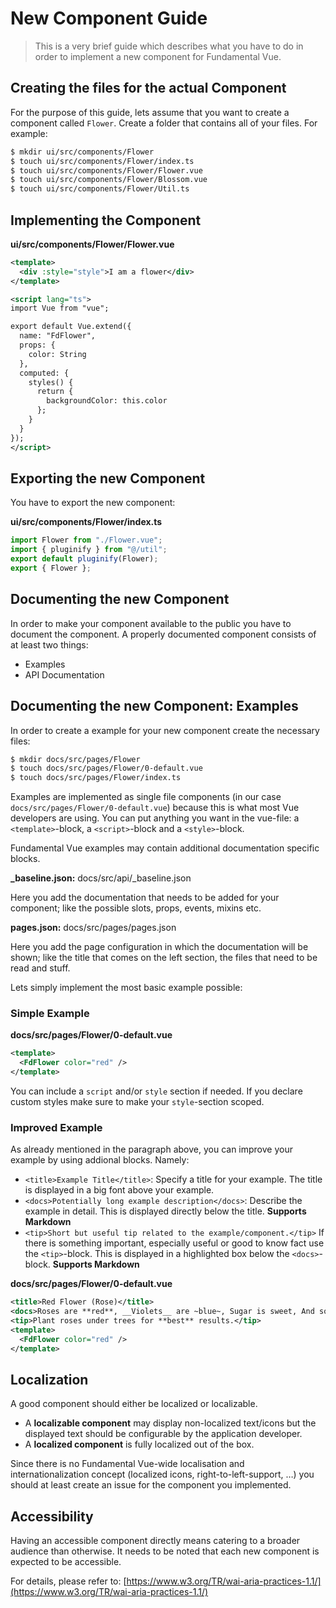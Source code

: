 # New Component Guide

> This is a very brief guide which describes what you have to do in order to implement a new component for Fundamental Vue.

## Creating the files for the actual Component

For the purpose of this guide, lets assume that you want to create a component called `Flower`. Create a folder that contains all of your files. For example:

```bash
$ mkdir ui/src/components/Flower
$ touch ui/src/components/Flower/index.ts
$ touch ui/src/components/Flower/Flower.vue
$ touch ui/src/components/Flower/Blossom.vue
$ touch ui/src/components/Flower/Util.ts
```

## Implementing the Component

**ui/src/components/Flower/Flower.vue**

```xml
<template>
  <div :style="style">I am a flower</div>
</template>

<script lang="ts">
import Vue from "vue";

export default Vue.extend({
  name: "FdFlower",
  props: {
    color: String
  },
  computed: {
    styles() {
      return {
        backgroundColor: this.color
      };
    }
  }
});
</script>
```

## Exporting the new Component

You have to export the new component:

**ui/src/components/Flower/index.ts**

```typescript
import Flower from "./Flower.vue";
import { pluginify } from "@/util";
export default pluginify(Flower);
export { Flower };
```

## Documenting the new Component

In order to make your component available to the public you have to document the component. A properly documented component consists of at least two things:

- Examples
- API Documentation

## Documenting the new Component: Examples

In order to create a example for your new component create the necessary files:

```bash
$ mkdir docs/src/pages/Flower
$ touch docs/src/pages/Flower/0-default.vue
$ touch docs/src/pages/Flower/index.ts
```

Examples are implemented as single file components (in our case `docs/src/pages/Flower/0-default.vue`) because this is what most Vue developers are using. You can put anything you want in the vue-file: a `<template>`-block, a `<script>`-block and a `<style>`-block.

Fundamental Vue examples may contain additional documentation specific blocks.

**_baseline.json:**
 docs/src/api/_baseline.json

Here you add the documentation that needs to be added for your component; like the possible slots, props, events, mixins etc.

**pages.json:**
 docs/src/pages/pages.json

Here you add the page configuration in which the documentation will be shown; like the title that comes on the left section, the files that need to be read and stuff.

Lets simply implement the most basic example possible:
### Simple Example

**docs/src/pages/Flower/0-default.vue**

```xml
<template>
  <FdFlower color="red" />
</template>
```

You can include a `script` and/or `style` section if needed. If you declare custom styles make sure to make your `style`-section scoped.

### Improved Example

As already mentioned in the paragraph above, you can improve your example by using addional blocks. Namely:

- `<title>Example Title</title>`: Specify a title for your example. The title is displayed in a big font above your example.
- `<docs>Potentially long example description</docs>`: Describe the example in detail. This is displayed directly below the title. **Supports Markdown**
- `<tip>Short but useful tip related to the example/component.</tip>` If there is something important, especially useful or good to know fact use the `<tip>`-block. This is displayed in a highlighted box below the `<docs>`-block. **Supports Markdown**

**docs/src/pages/Flower/0-default.vue**

```xml
<title>Red Flower (Rose)</title>
<docs>Roses are **red**, __Violets__ are ~blue~, Sugar is sweet, And so are you.</docs>
<tip>Plant roses under trees for **best** results.</tip>
<template>
  <FdFlower color="red" />
</template>
```

## Localization

A good component should either be localized or localizable.

- A **localizable component** may display non-localized text/icons but the displayed text should be configurable by the application developer.
- A **localized component** is fully localized out of the box.

Since there is no Fundamental Vue-wide localisation and internationalization concept (localized icons, right-to-left-support, …) you should at least create an issue for the component you implemented.

## Accessibility
Having an accessible component directly means catering to a broader audience than otherwise.
It needs to be noted that each new component is expected to be accessible.

For details, please refer to: [https://www.w3.org/TR/wai-aria-practices-1.1/](https://www.w3.org/TR/wai-aria-practices-1.1/)